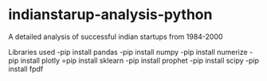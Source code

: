 # indianstarup-analysis-python
A detailed analysis of successful indian startups from 1984-2000

Libraries used
-pip install pandas
-pip install numpy
-pip install numerize
-pip install plotly
=pip install sklearn
-pip install prophet
-pip install scipy
-pip install fpdf

